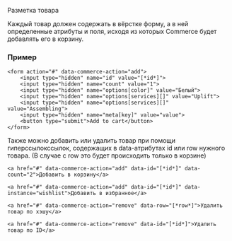 Разметка товара

Каждый товар должен содержать в вёрстке форму, а в ней определенные атрибуты и поля, исходя из которых Commerce будет добавлять его в корзину.


### Пример ###
```
<form action="#" data-commerce-action="add">
    <input type="hidden" name="id" value="[*id*]">
    <input type="hidden" name="count" value="1">
    <input type="hidden" name="options[color]" value="Белый">
    <input type="hidden" name="options[services][]" value="Uplift">
    <input type="hidden" name="options[services][]" value="Assembling">
    <input type="hidden" name="meta[key]" value="value">
    <button type="submit">Add to cart</button>
</form>
```

Также можно добавить или удалить товар при помощи гиперссылокссылок, содержащих в data-атрибутах id или row нужного товара. (В случае с row это будет происходить только в корзине)
 

```
<a href="#" data-commerce-action="add" data-id="[*id*]" data-count="2">Добавить в корзину</a>

<a href="#" data-commerce-action="add" data-id="[*id*]" data-instance="wishlist">Добавить в избранное</a>

<a href="#" data-commerce-action="remove" data-row="[*row*]">Удалить товар по хэшу</a>

<a href="#" data-commerce-action="remove" data-id="[*id*]">Удалить товар по ID</a>
```